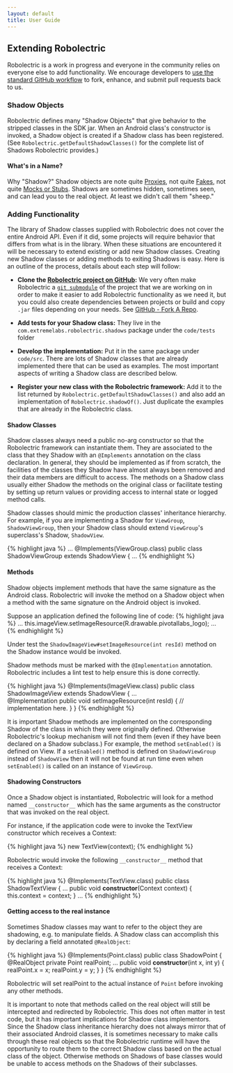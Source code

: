 ```yaml
---
layout: default
title: User Guide
---
```


## Extending Robolectric
Robolectric is a work in progress and everyone in the community relies on everyone else to add functionality. We encourage developers to [use the standard GitHub workflow](http://help.github.com/fork-a-repo/ "Help.GitHub - Fork A Repo") to fork, enhance, and submit pull requests back to us.

### Shadow Objects
Robolectric defines many "Shadow Objects" that give behavior to the stripped classes in the SDK jar. When an Android class's constructor is invoked, a Shadow object is created if a Shadow class has been registered. (See  `Robolectric.getDefaultShadowClasses()` for the complete list of Shadows Robolectric provides.)

#### What's in a Name?
Why "Shadow?" Shadow objects are note quite [Proxies](http://en.wikipedia.org/wiki/Proxy_pattern "Proxy pattern - Wikipedia, the free encyclopedia"), not quite [Fakes](http://c2.com/cgi/wiki?FakeObject "Fake Object"), not quite [Mocks or Stubs](http://martinfowler.com/articles/mocksArentStubs.html#TheDifferenceBetweenMocksAndStubs "Mocks Aren't Stubs"). Shadows are sometimes hidden, sometimes seen, and can lead you to the real object. At least we didn't call them "sheep."

### Adding Functionality
The library of Shadow classes supplied with Robolectric does not cover the entire Android API. Even if it did, some projects will require behavior that differs from what is in the library. When these situations are encountered it will be necessary to extend existing or add new Shadow classes. Creating new Shadow classes or adding methods to exiting Shadows is easy. Here is an outline of the process, details about each step will follow:

- **Clone the [Robolectric project on GitHub](https://github.com/robolectric/robolectric/):**
We very often make Robolectric a [`git submodule`](http://book.git-scm.com/5_submodules.html "Git Book - Submodules") of the project that we are working on in order to make it easier to add Robolectric functionality as we need it, but you could also create dependencies between projects or build and copy `.jar` files depending on your needs. See [GitHub - Fork A Repo](http://help.github.com/fork-a-repo/ "Help.GitHub - Fork A Repo").

- **Add tests for your Shadow class:**
They live in the `com.extremelabs.robolectric.shadows` package under the `code/tests` folder

- **Develop the implementation:**
Put it in the same package under `code/src`. There are lots of Shadow classes that are already implemented there that can be used as examples. The most important aspects of writing a Shadow class are described below.

- **Register your new class with the Robolectric framework:**
Add it to the list returned by `Robolectric.getDefaultShadowClasses()` and also add an implementation of `Robolectric.shadowOf()`. Just duplicate the examples that are already in the Robolectric class.

#### Shadow Classes
Shadow classes always need a public no-arg constructor so that the Robolectric framework can instantiate them. They are associated to the class that they Shadow with an `@Implements` annotation on the class declaration. In general, they should be implemented as if from scratch, the facilities of the classes they Shadow have almost always been removed and their data members are difficult to access. The methods on a Shadow class usually either Shadow the methods on the original class or facilitate testing by setting up return values or providing access to internal state or logged method calls.

Shadow classes should mimic the production classes' inheritance hierarchy. For example, if you are implementing a Shadow for `ViewGroup`, `ShadowViewGroup`, then your Shadow class should extend `ViewGroup`'s superclass's Shadow, `ShadowView`.  

{% highlight java %}
  ...
  @Implements(ViewGroup.class)
  public class ShadowViewGroup extends ShadowView {
  ...
{% endhighlight %}

#### Methods
Shadow objects implement methods that have the same signature as the Android class. Robolectric will invoke the method on a Shadow object when a method with the same signature on the Android object is invoked.

Suppose an application defined the following line of code:
{% highlight java %}
  ...
  this.imageView.setImageResource(R.drawable.pivotallabs_logo);
  ...
{% endhighlight %}

Under test the `ShadowImageView#setImageResource(int resId)` method on the Shadow instance would be invoked.

Shadow methods must be marked with the `@Implementation` annotation. Robolectric includes a lint test to help ensure this is done correctly.

{% highlight java %}
@Implements(ImageView.class)
public class ShadowImageView extends ShadowView {
  ...	
  @Implementation
  public void setImageResource(int resId) {
    // implementation here.
  }
}
{% endhighlight %}

It is important Shadow methods are implemented on the corresponding Shadow of the class in which they were originally defined. Otherwise Robolectric's lookup mechanism will not find them (even if they have been declared on a Shadow subclass.) For example, the method `setEnabled()` is defined on View. If a `setEnabled()` method is defined on `ShadowViewGroup` instead of `ShadowView` then it will not be found at run time even when `setEnabled()` is called on an instance of `ViewGroup`. 

#### Shadowing Constructors
Once a Shadow object is instantiated, Robolectric will look for a method named  `__constructor__` which has the same arguments as the constructor that was invoked on the real object.

For instance, if the application code were to invoke the TextView constructor which receives a Context:

{% highlight java %}
new TextView(context);
{% endhighlight %}

Robolectric would invoke the following  `__constructor__` method that receives a Context:

{% highlight java %}
@Implements(TextView.class)
public class ShadowTextView {
  ...
  public void __constructor__(Context context) {
    this.context = context;
  }
  ...
{% endhighlight %}

#### Getting access to the real instance
Sometimes Shadow classes may want to refer to the object they are shadowing, e.g. to manipulate fields. A Shadow class can accomplish this by declaring a field annotated `@RealObject`:

{% highlight java %}
@Implements(Point.class)
public class ShadowPoint {
  @RealObject private Point realPoint;
  ...
  public void __constructor__(int x, int y) {
    realPoint.x = x;
    realPoint.y = y;
  }
}
{% endhighlight %}

Robolectric will set realPoint to the actual instance of  `Point` before invoking any other methods.

It is important to note that methods called on the real object will still be intercepted and redirected by Robolectric. This does not often matter in test code, but it has important implications for Shadow class implementors. Since the Shadow class inheritance hierarchy does not always mirror that of their associated Android classes, it is sometimes necessary to make calls through these real objects so that the Robolectric runtime will have the opportunity to route them to the correct Shadow class based on the actual class of the object. Otherwise methods on Shadows of base classes would be unable to access methods on the Shadows of their subclasses.
